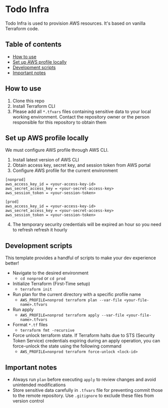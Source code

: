 # Todo Infra

Todo Infra is used to provision AWS resources. It's based on vanilla Terraform code.

## Table of contents

- [How to use](#how-to-use)
- [Set up AWS profile locally](#set-up-aws-profile-locally)
- [Development scripts](#development-scripts)
- [Important notes](#important-notes)

## How to use

1. Clone this repo
2. Install Terraform CLI
3. Please add all `*.tfvars` files containing sensitive data to your local working environment. Contact the repository owner or the person responsible for this repository to obtain them

## Set up AWS profile locally

We must configure AWS profile through AWS CLI.

1. Install latest version of AWS CLI
2. Obtain access key, secret key, and session token from AWS portal
3. Configure AWS profile for the current environment

```
[nonprod]
aws_access_key_id = <your-access-key-id>
aws_secret_access_key = <your-secret-access-key>
aws_session_token = <your-session-token>

[prod]
aws_access_key_id = <your-access-key-id>
aws_secret_access_key = <your-secret-access-key>
aws_session_token = <your-session-token>
```

4. The temporary security credentials will be expired an hour so you need to refresh refresh it hourly

## Development scripts

This template provides a handful of scripts to make your dev experience better!

- Navigate to the desired environment
  - `cd nonprod` or `cd prod`
- Initialize Terraform (First-Time setup)
  - `terraform init`
- Run plan for the current directory with a specific profile name
  - `AWS_PROFILE=nonprod terraform plan --var-file <your-file-name>.tfvars`
- Run apply
  - `AWS_PROFILE=nonprod terraform apply --var-file <your-file-name>.tfvars`
- Format `*.tf` files
  - `terraform fmt -recursive`
- Force unlock terraform state. If Terraform halts due to STS (Security Token Service) credentials expiring during an apply operation, you can force-unlock the state using the following command
  - `AWS_PROFILE=nonprod terraform force-unlock <lock-id>`

## Important notes

- Always run `plan` before executing `apply` to review changes and avoid unintended modifications
- Store sensitive data carefully in `.tfvars` file for preventing commit those to the remote repository. Use `.gitignore` to exclude these files from version control
